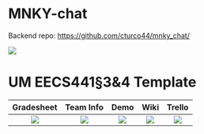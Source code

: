 # MNKY-chat

Backend repo: https://github.com/cturco44/mnky_chat/

<img src= "https://drive.google.com/file/d/1htDW3qoTra-8T9XGjKmoNzKLmfgtheHu/view?usp=sharing">

# UM EECS441§3&4 Template

| Gradesheet | Team Info | Demo  |  Wiki |  Trello  |
|:----------:|:---------:|:-----:|:-----:|:--------:|
|[<img src="https://eecs441.eecs.umich.edu/img/admin/grades3.png">][grade_sheet]|[<img src="https://eecs441.eecs.umich.edu/img/admin/team.png">][team_contract]|[<img src="https://eecs441.eecs.umich.edu/img/admin/video.png">][demo_page]|[<img src="https://eecs441.eecs.umich.edu/img/admin/wiki.png">][wiki_page]|[<img src="https://eecs441.eecs.umich.edu/img/admin/trello.png">][process_page]|

[grade_sheet]: https://docs.google.com/spreadsheets/d/1X3MaZ2m3UsdjcJARJQvdTjxElceTxeJx2uY92idq3xk/edit?usp=sharing
[team_contract]: https://docs.google.com/document/d/1LVtQVjuwQcy2pCgUkgsYg-9ktsFKb0XQSV9dtNvl5dg/edit
[demo_page]: https://youtu.be/tN5UAaUq6x8
[wiki_page]: https://github.com/cmcohn22/NameUndecided/wiki
[process_page]: https://trello.com/b/52iqpLrr/nameundecided

